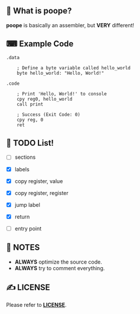 ## 💩 What is poope?
**poope** is basically an assembler, but **VERY** different!

## ⌨ Example Code
```
.data

	; Define a byte variable called hello_world
	byte hello_world: "Hello, World!"

.code

	; Print 'Hello, World!' to console
	cpy reg0, hello_world
	call print

	; Success (Exit Code: 0)
	cpy reg, 0
	ret
```

## 🚀 TODO List!
- [ ] sections
- [x] labels
- [x] copy register, value
- [x] copy register, register
- [x] jump label
- [x] return

- [ ] entry point

## 📝 NOTES
- **ALWAYS** optimize the source code.
- **ALWAYS** try to comment everything.

## ✍ LICENSE
Please refer to [**LICENSE**](https://github.com/ryaangu/poope/blob/main/LICENSE).